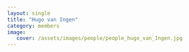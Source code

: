 ```yaml
---
layout: single
title: "Hugo van Ingen"
category: members
image:
   cover: /assets/images/people/people_hugo_van_Ingen.jpg
---
```


